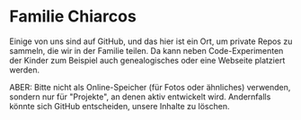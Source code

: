 # Familie Chiarcos

Einige von uns sind auf GitHub, und das hier ist ein Ort, um private Repos zu sammeln, die wir in der Familie teilen. Da kann neben Code-Experimenten der Kinder zum Beispiel auch genealogisches oder eine Webseite platziert werden.

ABER: Bitte nicht als Online-Speicher (für Fotos oder ähnliches) verwenden, sondern nur für "Projekte", an denen aktiv entwickelt wird. Andernfalls könnte sich GitHub entscheiden, unsere Inhalte zu löschen.
